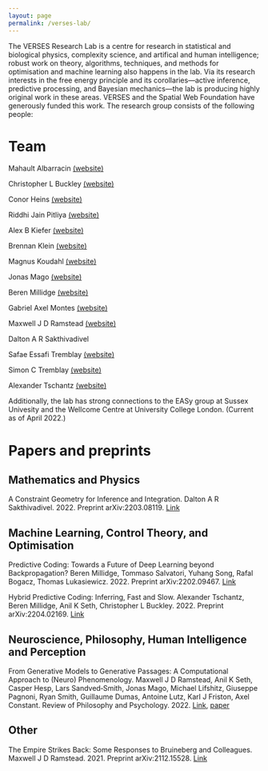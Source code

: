 ```yaml
---
layout: page
permalink: /verses-lab/
---
```


The VERSES Research Lab is a centre for research in statistical and biological physics, complexity science, and artifical and human intelligence; robust work on theory, algorithms, techniques, and methods for optimisation and machine learning also happens in the lab. Via its research interests in the free energy principle and its corollaries—active inference, predictive processing, and Bayesian mechanics—the lab is producing highly original work in these areas. VERSES and the Spatial Web Foundation have generously funded this work. The research group consists of the following people:

# Team

Mahault Albarracin [(website)](https://scholar.google.ca/citations?hl=en&user=KAxZtUIAAAAJ)

Christopher L Buckley [(website)](https://christopherlbuckley.com)

Conor Heins [(website)](https://www.ab.mpg.de/people/101190)

Riddhi Jain Pitliya [(website)](https://www.psy.ox.ac.uk/people/jain-riddhi)

Alex B Kiefer [(website)](http://alexbkiefer.net)

Brennan Klein [(website)](https://www.jkbrennan.com)

Magnus Koudahl [(website)](https://github.com/MagnusKoudahl)

Jonas Mago [(website)](https://scholar.google.ca/citations?user=edwAqz0AAAAJ&hl=en&oi=ao)

Beren Millidge [(website)](https://beren.io)

Gabriel Axel Montes [(website)](http://gabrielaxel.com/academic)

Maxwell J D Ramstead [(website)](https://scholar.google.com/citations?hl=en&user=ILpGOMkAAAAJ)

Dalton A R Sakthivadivel

Safae Essafi Tremblay [(website)](https://ca.linkedin.com/in/safae-essafi-tremblay-086b74213)

Simon C Tremblay [(website)](https://www.researchgate.net/profile/Simon-Tremblay-2)

Alexander Tschantz [(website)](https://github.com/alec-tschantz)

Additionally, the lab has strong connections to the EASy group at Sussex Univesity and the Wellcome Centre at University College London. (Current as of April 2022.)

# Papers and preprints

## Mathematics and Physics

A Constraint Geometry for Inference and Integration. Dalton A R Sakthivadivel. 2022. Preprint arXiv:2203.08119. [Link](https://arxiv.org/abs/2204.02169)

## Machine Learning, Control Theory, and Optimisation

Predictive Coding: Towards a Future of Deep Learning beyond Backpropagation? Beren Millidge, Tommaso Salvatori, Yuhang Song, Rafal Bogacz, Thomas Lukasiewicz. 2022. Preprint arXiv:2202.09467. [Link](https://arxiv.org/abs/2202.09467)

Hybrid Predictive Coding: Inferring, Fast and Slow. Alexander Tschantz, Beren Millidge, Anil K Seth, Christopher L Buckley. 2022. Preprint arXiv:2204.02169. [Link](https://arxiv.org/abs/2204.02169)

## Neuroscience, Philosophy, Human Intelligence and Perception

From Generative Models to Generative Passages: A Computational Approach to (Neuro) Phenomenology. Maxwell J D Ramstead, Anil K Seth, Casper Hesp, Lars Sandved‑Smith, Jonas Mago, Michael Lifshitz, Giuseppe Pagnoni, Ryan Smith, Guillaume Dumas, Antoine Lutz, Karl J Friston, Axel Constant. Review of Philosophy and Psychology. 2022. [Link](https://link.springer.com/article/10.1007/s13164-021-00604-y), [paper](({{site.files}}/files/MJDR2022-1.pdf))

## Other

The Empire Strikes Back: Some Responses to Bruineberg and Colleagues. Maxwell J D Ramstead. 2021. Preprint arXiv:2112.15528. [Link](https://arxiv.org/abs/2112.15528)




